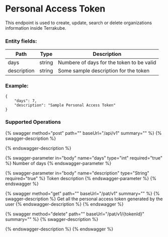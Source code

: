 # Personal Access Token

This endpoint is used to create, update, search or delete organizations information inside Terrakube.

### Entity fields:

| Path        | Type   | Description                               |
| ----------- | ------ | ----------------------------------------- |
| days        | string | Numbere of days for the token to be valid |
| description | string | Some sample description for the token     |

### Example:

```
{
    "days": 7,
    "description": "Sample Personal Access Token"
}
```

### Supported Operations

{% swagger method="post" path="" baseUrl="/api/v1" summary="" %}
{% swagger-description %}

{% endswagger-description %}

{% swagger-parameter in="body" name="days" type="int" required="true" %}
Number of days
{% endswagger-parameter %}

{% swagger-parameter in="body" name="description" type="String" required="true" %}
Token description
{% endswagger-parameter %}
{% endswagger %}

{% swagger method="get" path="" baseUrl="/pat/v1" summary="" %}
{% swagger-description %}
Get all the personal access token generated by the user
{% endswagger-description %}
{% endswagger %}

{% swagger method="delete" path="" baseUrl="/pat/v1/{tokenId}" summary="" %}
{% swagger-description %}

{% endswagger-description %}
{% endswagger %}
